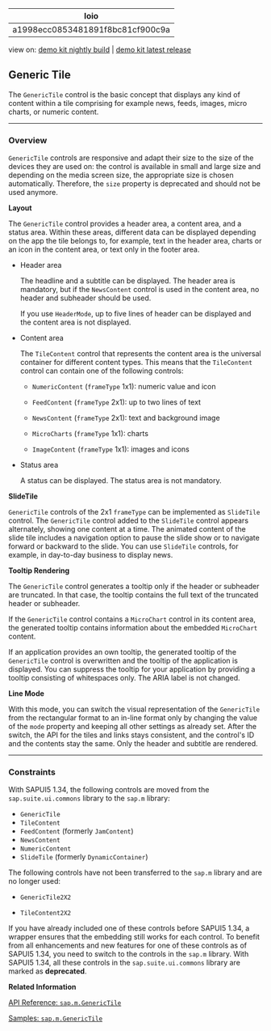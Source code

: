 <!-- loioa1998ecc0853481891f8bc81cf900c9a -->

| loio |
| -----|
| a1998ecc0853481891f8bc81cf900c9a |

<div id="loio">

view on: [demo kit nightly build](https://openui5nightly.hana.ondemand.com/topic/a1998ecc0853481891f8bc81cf900c9a) | [demo kit latest release](https://sdk.openui5.org/topic/a1998ecc0853481891f8bc81cf900c9a)</div>

## Generic Tile

The `GenericTile` control is the basic concept that displays any kind of content within a tile comprising for example news, feeds, images, micro charts, or numeric content.

***

### Overview

`GenericTile` controls are responsive and adapt their size to the size of the devices they are used on: the control is available in small and large size and depending on the media screen size, the appropriate size is chosen automatically. Therefore, the `size` property is deprecated and should not be used anymore.

**Layout**

The `GenericTile` control provides a header area, a content area, and a status area. Within these areas, different data can be displayed depending on the app the tile belongs to, for example, text in the header area, charts or an icon in the content area, or text only in the footer area.

-   Header area

    The headline and a subtitle can be displayed. The header area is mandatory, but if the `NewsContent` control is used in the content area, no header and subheader should be used.

    If you use `HeaderMode`, up to five lines of header can be displayed and the content area is not displayed.

-   Content area

    The `TileContent` control that represents the content area is the universal container for different content types. This means that the `TileContent` control can contain one of the following controls:

    -   `NumericContent` \(`frameType` 1x1\): numeric value and icon

    -   `FeedContent` \(`frameType` 2x1\): up to two lines of text

    -   `NewsContent` \(`frameType` 2x1\): text and background image

    -   `MicroCharts` \(`frameType` 1x1\): charts

    -   `ImageContent` \(`frameType` 1x1\): images and icons


-   Status area

    A status can be displayed. The status area is not mandatory.


**SlideTile**

`GenericTile` controls of the 2x1 `frameType` can be implemented as `SlideTile` control. The `GenericTile` control added to the `SlideTile` control appears alternately, showing one content at a time. The animated content of the slide tile includes a navigation option to pause the slide show or to navigate forward or backward to the slide. You can use `SlideTile` controls, for example, in day-to-day business to display news.

**Tooltip Rendering**

The `GenericTile` control generates a tooltip only if the header or subheader are truncated. In that case, the tooltip contains the full text of the truncated header or subheader.

If the `GenericTile` control contains a `MicroChart` control in its content area, the generated tooltip contains information about the embedded `MicroChart` content.

If an application provides an own tooltip, the generated tooltip of the `GenericTile` control is overwritten and the tooltip of the application is displayed. You can suppress the tooltip for your application by providing a tooltip consisting of whitespaces only. The ARIA label is not changed.

**Line Mode**

With this mode, you can switch the visual representation of the `GenericTile` from the rectangular format to an in-line format only by changing the value of the `mode` property and keeping all other settings as already set. After the switch, the API for the tiles and links stays consistent, and the control's ID and the contents stay the same. Only the header and subtitle are rendered.

***

### Constraints

With SAPUI5 1.34, the following controls are moved from the `sap.suite.ui.commons` library to the `sap.m` library:

-   `GenericTile`
-   `TileContent`
-   `FeedContent` \(formerly `JamContent`\)
-   `NewsContent`
-   `NumericContent`
-   `SlideTile` \(formerly `DynamicContainer`\)

The following controls have not been transferred to the `sap.m` library and are no longer used:

-   `GenericTile2X2`

-   `TileContent2X2`


If you have already included one of these controls before SAPUI5 1.34, a wrapper ensures that the embedding still works for each control. To benefit from all enhancements and new features for one of these controls as of SAPUI5 1.34, you need to switch to the controls in the `sap.m` library. With SAPUI5 1.34, all these controls in the `sap.suite.ui.commons` library are marked as **deprecated**.

**Related Information**  


[API Reference: `sap.m.GenericTile`](https://sdk.openui5.org/api/sap.m.GenericTile)

[Samples: `sap.m.GenericTile`](https://sdk.openui5.org/entity/sap.m.GenericTile)

